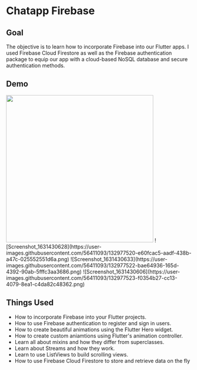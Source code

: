 # Chatapp Firebase

## Goal

The objective is to learn how to incorporate Firebase into our Flutter apps. I used Firebase Cloud Firestore as well as the Firebase authentication package to equip our app with a cloud-based NoSQL database and secure authentication methods. 

## Demo
<img src="https://user-images.githubusercontent.com/56411093/132977517-d687e2a3-4604-4850-9239-acae1cd27806.png" width="400" height="400" />
![Screenshot_1631430628](https://user-images.githubusercontent.com/56411093/132977520-e60fcac5-aadf-438b-a47c-025552551d6a.png)
![Screenshot_1631430633](https://user-images.githubusercontent.com/56411093/132977522-bae64936-165d-4392-90ab-5fffc3aa3686.png)
![Screenshot_1631430606](https://user-images.githubusercontent.com/56411093/132977523-f0354b27-cc13-4079-8ea1-c4da82c48362.png)

## Things Used

- How to incorporate Firebase into your Flutter projects.
- How to use Firebase authentication to register and sign in users.
- How to create beautiful animations using the Flutter Hero widget.
- How to create custom aniamtions using Flutter's animation controller. 
- Learn all about mixins and how they differ from superclasses.
- Learn about Streams and how they work.
- Learn to use ListViews to build scrolling views.
- How to use Firebase Cloud Firestore to store and retrieve data on the fly
